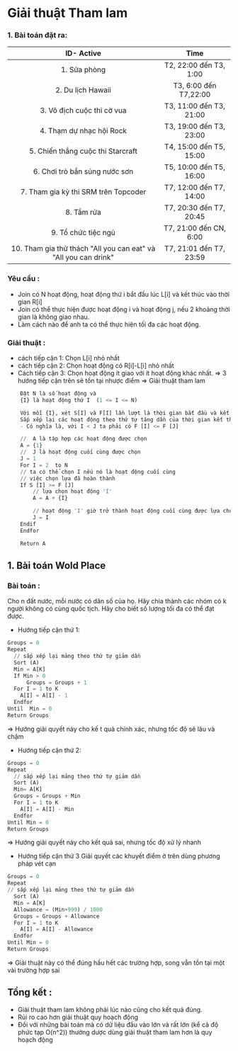 # Giải thuật Tham lam
### 1. Bài toán đặt ra:
<table>
  <thead>
    <tr>
      <th style="text-align: center">ID- Active</th>
      <th style="text-align: center">Time</th>
    </tr>
  </thead>
  <tbody>
    <tr>
      <td style="text-align: center">1. Sửa phòng </td>
      <td style="text-align: center">T2, 22:00 đến T3, 1:00</td>
    </tr>
    <tr>
      <td style="text-align: center">2. Du lịch Hawaii</td>
      <td style="text-align: center">T3, 6:00 đến T7,22:00</td>
    </tr>
    <tr>
      <td style="text-align: center">3. Vô địch cuộc thi cờ vua</td>
      <td style="text-align: center">T3, 11:00 đến T3, 21:00</td>
    </tr>
    <tr>
      <td style="text-align: center">4. Thạm dự nhạc hội Rock</td>
      <td style="text-align: center">T3, 19:00 đến T3, 23:00</td>
    </tr>
    <tr>
      <td style="text-align: center">5. Chiến thắng cuộc thi Starcraft</td>
      <td style="text-align: center">T4, 15:00 đến T5, 15:00</td>
    </tr>
    <tr>
      <td style="text-align: center">6. Chơi trò bắn súng nước sơn</td>
      <td style="text-align: center">T5, 10:00 đến T5, 16:00</td>
    </tr>
    <tr>
      <td style="text-align: center">7. Tham gia kỳ thi SRM trên Topcoder</td>
      <td style="text-align: center">T7, 12:00 đến T7, 14:00</td>
    </tr>
    <tr>
      <td style="text-align: center">8. Tắm rửa</td>
      <td style="text-align: center">T7, 20:30 đến T7, 20:45</td>
    </tr>
    <tr>
      <td style="text-align: center">9. Tổ chức tiệc ngủ</td>
      <td style="text-align: center">T7, 21:00 đến CN, 6:00</td>
    </tr>
    <tr>
      <td style="text-align: center">10. Tham gia thử thách "All you can eat" và "All you can drink"</td>
      <td style="text-align: center">T7, 21:01 đến T7, 23:59</td>
    </tr>
  </tbody>
</table>

### Yêu cầu :
- Join có N hoạt động, hoạt động thứ i bắt đầu lúc L[i] và kết thúc vào thời gian R[i]
- Join có thể thực hiện được hoạt động i và hoạt động j, nếu 2 khoảng thời gian là không giao nhau.
- Làm cách nào để anh ta có thể  thực hiện tối đa các hoạt động.

### Giải thuật :
- cách tiếp cận 1: Chọn L[i] nhỏ nhất
- cách tiếp cận 2: Chọn hoạt động có R[i]-L[i] nhỏ nhất
- Cách tiếp cận 3: Chọn hoạt động ít giao với ít hoạt động khác nhất.
=> 3 hướng tiếp cận trên sẽ tồn tại nhược điểm
=> Giải thuật tham lam
```python
    Đặt N là số hoạt động và
    {I} là hoạt động thứ I  (1 <= I <= N)

    Với mỗi {I}, xét S[I] và F[I] lần lượt là thời gian bắt đầu và kết thúc của hoạt động đó.
    Sắp xếp lại các hoạt động theo thứ tự tăng dần của thời gian kết thúc.
    - Có nghĩa là, với I < J ta phải có F [I] <= F [J]

    //  A là tập hợp các hoạt động được chọn
    A = {1}
    //  J là hoạt động cuối cùng được chọn
    J = 1
    For I = 2  to N
    // ta có thể chọn I nếu nó là hoạt động cuối cùng
    // việc chọn lựa đã hoàn thành
    If S [I] >= F [J]
        // lựa chọn hoạt động 'I'
        A = A + {I}

        // hoạt động 'I' giờ trở thành hoạt động cuối cùng được lựa chọn
        J = I
    Endif
    Endfor

    Return A
```

## 1. Bài toán Wold Place
### Bài toán :
Cho n đất nước, mỗi nước có dân số của họ. Hãy chia thành các nhóm có k người không có cùng quốc tịch. Hãy cho biết số lượng tối đa có thể đạt được.
- Hướng tiếp cận thứ 1:
```python
Groups = 0
Repeat
  // sắp xếp lại mảng theo thứ tự giảm dần
  Sort (A)
  Min = A[K]
  If Min > 0
      Groups = Groups + 1
  For I = 1 to K
    A[I] = A[I] - 1
  Endfor
Until  Min = 0
Return Groups
```
=> Hướng giải quyết này cho kế t quả chính xác, nhưng tốc độ sẽ lâu và chậm
- Hướng tiếp cận thứ 2:
```python
Groups = 0
Repeat
  // sắp xếp lại mảng theo thứ tự giảm dần
  Sort (A)
  Min= A[K]
  Groups = Groups + Min
  For I = 1 to K
    A[I] = A[I] - Min
  Endfor
Until Min = 0
Return Groups
```
=> Hướng giải quyết này cho kết quả sai, nhưng tốc độ xử lý nhanh
- Hướng tiếp cận thứ 3
Giải quyết các khuyết điểm ở trên dùng phương pháp vét cạn
```python
Groups = 0
Repeat
// sắp xếp lại mảng theo thứ tự giảm dần
  Sort (A)
  Min = A[K]
  Allowance = (Min+999) / 1000
  Groups = Groups + Allowance
  For I = 1 to K
    A[I] = A[I] - Allowance
  Endfor
Until Min = 0
Return Groups
```
=> Giải thuật này có thể đúng hầu hết các trường hợp, song vẫn tồn tại một vài trường hợp sai

## Tổng kết :
- Giải thuật tham lam không phải lúc nào cũng cho kết quả đúng.
- Rủi ro cao hơn giải thuật quy hoạch động
- Đối với những bài toán mà có dữ liệu đầu vào lớn và rất lớn (kể cả độ phức tạp O(n^2)) thường dược dùng giải thuật tham lam hơn là quy hoạch động
